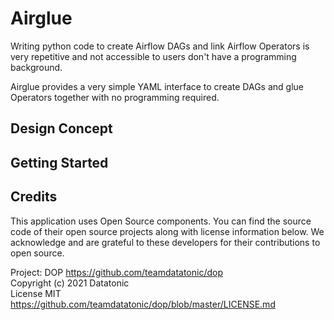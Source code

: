 # Airglue
Writing python code to create Airflow DAGs and link Airflow Operators is very repetitive and not accessible to users don't have a programming background. 

Airglue provides a very simple YAML interface to create DAGs and glue Operators together with no programming required.

## Design Concept

## Getting Started

## Credits
This application uses Open Source components. You can find the source code of their open source projects along with license information below. We acknowledge and are grateful to these developers for their contributions to open source.

Project: DOP https://github.com/teamdatatonic/dop   
Copyright (c) 2021 Datatonic   
License MIT https://github.com/teamdatatonic/dop/blob/master/LICENSE.md   